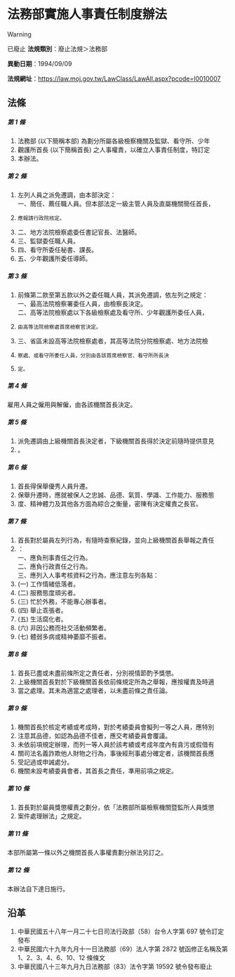 # 法務部實施人事責任制度辦法


> [!WARNING]
> 已廢止
**法規類別**：廢止法規＞法務部

**異動日期**：1994/09/09  

**法規網址**：https://law.moj.gov.tw/LawClass/LawAll.aspx?pcode=I0010007



## 法條
##### 第 1 條
1. 法務部 (以下簡稱本部) 為劃分所屬各級檢察機關及監獄、看守所、少年
1. 觀護所首長 (以下簡稱首長) 之人事權責，以確立人事責任制度，特訂定
1. 本辦法。

##### 第 2 條
1. 左列人員之派免遷調，由本部決定：  
一、簡任、薦任職人員。但本部法定一級主管人員及直屬機關簡任首長，
1.     應報請行政院核定。
1. 二、地方法院檢察處委任書記官長、法醫師。
1. 三、監獄委任職人員。
1. 四、看守所委任秘書、課長。
1. 五、少年觀護所委任導師。

##### 第 3 條
1. 前條第二款至第五款以外之委任職人員，其派免遷調，依左列之規定：  
一、最高法院檢察署委任人員，由檢察長決定。  
二、高等法院檢察處以下各級檢察處及看守所、少年觀護所委任人員，
1.     由高等法院檢察處首席檢察官決定。
1. 三、省區未設高等法院檢察處者，其高等法院分院檢察處、地方法院檢
1.     察處、或看守所委任人員，分別由各該首席檢察官、看守所所長決
1.     定。

##### 第 4 條
雇用人員之僱用與解僱，由各該機關首長決定。

##### 第 5 條
1. 派免遷調由上級機關首長決定者，下級機關首長得於決定前隨時提供意見
1. 。

##### 第 6 條
1. 首長得保舉優秀人員升遷。
1. 保舉升遷時，應就被保人之忠誠、品德、氣質、學識、工作能力、服務態
1. 度、精神體力及其他各方面為綜合之衡量，密陳有決定權責之長官。

##### 第 7 條
1. 首長對於屬員左列行為，有隨時查察紀錄，並向上級機關首長舉報之責任
1. ：  
一、應負刑事責任之行為。  
二、應負行政責任之行為。  
三、應列入人事考核資料之行為，應注意左列各點：
1.  (一) 工作情緒低落者。
1.  (二) 服務態度頑劣者。
1.  (三) 忙於外務，不能專心辦事者。
1.  (四) 舉止乖張者。
1.  (五) 生活腐化者。
1.  (六) 非因公務而社交活動頻繁者。
1.  (七) 體弱多病或精神萎靡不振者。

##### 第 8 條
1. 首長已盡或未盡前條所定之責任者，分別視情節酌予獎懲。
1. 上級機關首長對於下級機關首長依前條規定所為之舉報，應按權責及時適
1. 當之處理。其未為適當之處理者，以未盡前條之責任論。

##### 第 9 條
1. 機關首長於核定考績或考成時，對於考績委員會擬列一等之人員，應特別
1. 注意其品德，如認為品德不佳者，應交考績委員會覆議。
1. 未依前項規定辦理，而列一等人員於該考績或考成年度內有貪污或假借有
1. 關司法名義詐欺他人財物之行為，事後經刑事處分確定者，該機關首長應
1. 受記過或申誡處分。
1. 機關未設考績委員會者，其首長之責任，準用前項之規定。

##### 第 10 條
1. 首長對於屬員獎懲權責之劃分，依「法務部所屬檢察機關暨監所人員獎懲
1. 案件處理辦法」之規定。

##### 第 11 條
本部所屬第一條以外之機關首長人事權責劃分辦法另訂之。

##### 第 12 條
本辦法自下達日施行。

## 沿革
1. 中華民國五十八年一月二十七日司法行政部（58）台令人字第 697  號令訂定發布
1. 中華民國六十九年九月十一日法務部（69）法人字第 2872 號函修正名稱及第 1、2、3、4、6、10、12  條條文
1. 中華民國八十三年九月九日法務部（83）法令字第 19592  號令發布廢止
